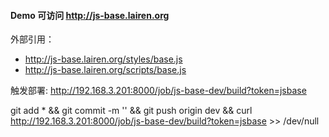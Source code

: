 #### Demo 可访问 http://js-base.lairen.org

外部引用：
* http://js-base.lairen.org/styles/base.js
* http://js-base.lairen.org/scripts/base.js

触发部署: http://192.168.3.201:8000/job/js-base-dev/build?token=jsbase

git add * && git commit -m '' && git push origin dev && curl http://192.168.3.201:8000/job/js-base-dev/build?token=jsbase >> /dev/null